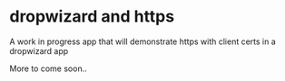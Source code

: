 # dropwizard and https

A work in progress app that will demonstrate https with client certs in a dropwizard app

More to come soon..